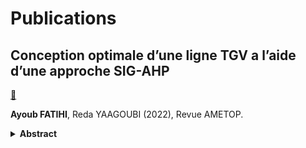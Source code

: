 # Publications

## Conception optimale d’une ligne TGV a l’aide d’une approche SIG-AHP

<a href="pdf/article_gis_fr2_fin.pdf" target="\blank">🔗</a>

**Ayoub FATIHI**, Reda YAAGOUBI (2022), Revue AMETOP.

<details>

<summary><b>Abstract</b></summary>

In this paper, we present an approach based on Geographic Information Systems (GIS) and Hierarchical Process Analysis (HPA) to select the optimal design for a High Speed Train (HSR) line that will relay between Casablanca and Marrakech. Such a design will serve to meet the requirements of construction cost and sustainability. The criteria that were considered in this study are: slope, land use, geology and proximity to lakes, rivers and roads. The cost estimate was calculated based on the value of land acquisition, building materials and construction costs. The results of this work show the potential of using GIS for decision making based on multi-criteria analysis, including the AHP method.

</details>
